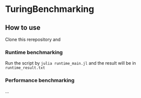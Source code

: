 # TuringBenchmarking

## How to use

Clone this rerepository and

### Runtime benchmarking 

Run the script by `julia runtime_main.jl` and the result will be in `runtime_result.txt`

### Performance benchmarking

...
